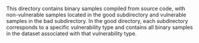 This directory contains binary samples compiled from source code, with non-vulnerable samples located in the good subdirectory and vulnerable samples in the bad subdirectory.
In the good directory, each subdirectory corresponds to a specific vulnerability type and contains all binary samples in the dataset associated with that vulnerability type.
